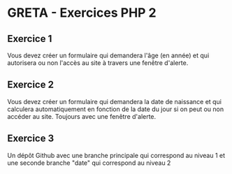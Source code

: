 # GRETA - Exercices PHP 2

## Exercice 1
Vous devez créer un formulaire qui demandera l'âge (en année) et qui autorisera ou non l'accès au site à travers une fenêtre d'alerte.

## Exercice 2
Vous devez créer un formulaire qui demandera la date de naissance et qui calculera automatiquement en fonction de la date du jour si on peut ou non accéder au site. Toujours avec une fenêtre d'alerte.

## Exercice 3
Un dépôt Github avec une branche principale qui correspond au niveau 1 et une seconde branche "date" qui correspond au niveau 2
